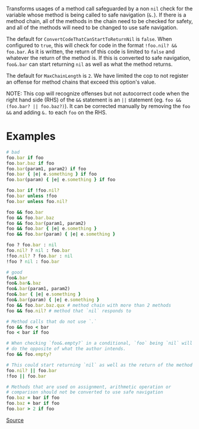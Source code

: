 
Transforms usages of a method call safeguarded by a non `nil`
check for the variable whose method is being called to
safe navigation (`&.`). If there is a method chain, all of the methods
in the chain need to be checked for safety, and all of the methods will
need to be changed to use safe navigation.

The default for `ConvertCodeThatCanStartToReturnNil` is `false`.
When configured to `true`, this will
check for code in the format `!foo.nil? && foo.bar`. As it is written,
the return of this code is limited to `false` and whatever the return
of the method is. If this is converted to safe navigation,
`foo&.bar` can start returning `nil` as well as what the method
returns.

The default for `MaxChainLength` is `2`.
We have limited the cop to not register an offense for method chains
that exceed this option's value.

NOTE: This cop will recognize offenses but not autocorrect code when the
right hand side (RHS) of the `&&` statement is an `||` statement
(eg. `foo && (foo.bar? || foo.baz?)`). It can be corrected
manually by removing the `foo &&` and adding `&.` to each `foo` on the RHS.

# Examples

```ruby
# bad
foo.bar if foo
foo.bar.baz if foo
foo.bar(param1, param2) if foo
foo.bar { |e| e.something } if foo
foo.bar(param) { |e| e.something } if foo

foo.bar if !foo.nil?
foo.bar unless !foo
foo.bar unless foo.nil?

foo && foo.bar
foo && foo.bar.baz
foo && foo.bar(param1, param2)
foo && foo.bar { |e| e.something }
foo && foo.bar(param) { |e| e.something }

foo ? foo.bar : nil
foo.nil? ? nil : foo.bar
!foo.nil? ? foo.bar : nil
!foo ? nil : foo.bar

# good
foo&.bar
foo&.bar&.baz
foo&.bar(param1, param2)
foo&.bar { |e| e.something }
foo&.bar(param) { |e| e.something }
foo && foo.bar.baz.qux # method chain with more than 2 methods
foo && foo.nil? # method that `nil` responds to

# Method calls that do not use `.`
foo && foo < bar
foo < bar if foo

# When checking `foo&.empty?` in a conditional, `foo` being `nil` will actually
# do the opposite of what the author intends.
foo && foo.empty?

# This could start returning `nil` as well as the return of the method
foo.nil? || foo.bar
!foo || foo.bar

# Methods that are used on assignment, arithmetic operation or
# comparison should not be converted to use safe navigation
foo.baz = bar if foo
foo.baz + bar if foo
foo.bar > 2 if foo
```

[Source](http://www.rubydoc.info/gems/rubocop/RuboCop/Cop/Style/SafeNavigation)